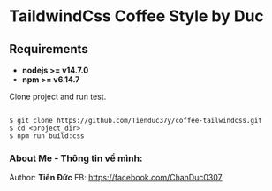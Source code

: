 # TaildwindCss Coffee Style by Duc
## Requirements
* **nodejs >= v14.7.0**
* **npm >= v6.14.7**

Clone project and run test.
```

$ git clone https://github.com/Tienduc37y/coffee-tailwindcss.git
$ cd <project_dir>
$ npm run build:css

```

### About Me - Thông tin về mình:
Author: **Tiến Đức**
FB: https://facebook.com/ChanDuc0307

